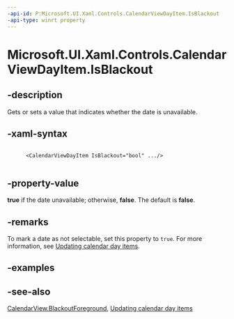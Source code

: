 ```yaml
---
-api-id: P:Microsoft.UI.Xaml.Controls.CalendarViewDayItem.IsBlackout
-api-type: winrt property
---
```


<!-- Property syntax
public bool IsBlackout { get;  set; }
-->

# Microsoft.UI.Xaml.Controls.CalendarViewDayItem.IsBlackout

## -description
Gets or sets a value that indicates whether the date is unavailable.

## -xaml-syntax
```xaml

      <CalendarViewDayItem IsBlackout="bool" .../>
    
```


## -property-value
**true** if the date unavailable; otherwise, **false**. The default is **false**.

## -remarks

To mark a date as not selectable, set this property to `true`. For more information, see [Updating calendar day items](/uwp/api/windows.ui.xaml.controls.calendarview#updating-calendar-day-items).

## -examples

## -see-also

[CalendarView.BlackoutForeground](calendarview_blackoutforeground.md), [Updating calendar day items](/uwp/api/windows.ui.xaml.controls.calendarview#updating-calendar-day-items)
